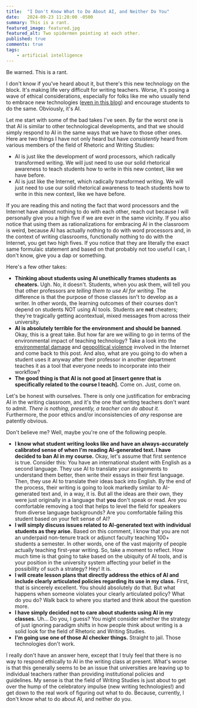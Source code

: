 ```yaml
---
title:  "I Don't Know What to Do About AI, and Neither Do You"
date:   2024-09-23 11:28:00 -0500
summary: This is a rant.
featured_image: featured.jpg
featured_alt: Two spidermen pointing at each other.
published: true
comments: true
tags:
    - artificial intelligence
---
```


Be warned. This is a rant.

I don't know if you've heard about it, but there's this new technology
on the block. It's making life very difficult for writing teachers.
Worse, it's posing a wave of ethical considerations, especially for
folks like me who usually tend to embrace new technologies ([even in this
blog](/tags/link-roundup)) and encourage students to do the same. Obviously, it's AI.

Let me start with some of the bad takes I've seen. By far the worst one
is that AI is similar to other technological developments, and that we
should simply respond to AI in the same ways that we have to those other
ones. Here are two things I have not only heard but have *consistently*
heard from various members of the field of Rhetoric and Writing Studies:

-   AI is just like the development of word processors, which radically
    transformed writing. We will just need to use our solid rhetorical
    awareness to teach students how to write in this new context, like
    we have before.
-   AI is just like the Internet, which radically transformed writing.
    We will just need to use our solid rhetorical awareness to teach
    students how to write in this new context, like we have before.

If you are reading this and noting the fact that word processors and the
Internet have almost nothing to do with each other, reach out because I
will personally give you a high five if we are ever in the same
vicinity. If you also notice that using them as rationalizations for
embracing AI in the classroom is weird, because AI has actually nothing
to do with word processors and, in the context of writing classrooms,
functionally nothing to do with the Internet, you get two high fives. If
you notice that they are literally the exact same formulaic statement
and based on that probably not too useful I can, I don't know, give you
a dap or something.

Here\'s a few other takes:

-   **Thinking about students using AI unethically frames students as
    cheaters.** Ugh. No, it doesn't. Students, when you ask them, will
    tell you that other professors are *telling them to use AI for
    writing.* The difference is that the purpose of those classes isn't
    to develop as a writer. In other words, the learning outcomes of
    their courses don't depend on students NOT using AI tools. Students
    are **not** cheaters; they're tragically getting acontextual, mixed messages from
    across their university.
-   **AI is absolutely terrible for the environment and should be
    banned**. Okay, this is a great take. But how far are we willing to
    go in terms of the environmental impact of teaching technology? Take
    a look into the [environmental damage](https://www.bbc.com/future/article/20200305-why-your-internet-habits-are-not-as-clean-as-you-think) and [geopolitical violence](https://mitpress.mit.edu/9780262529969/a-prehistory-of-the-cloud/)
    involved in the Internet and come back to this post. And also, what
    are you going to do when a student uses it anyway after their
    professor in another department teaches it as a tool that everyone
    needs to incorporate into their workflow?
-   **The good thing is that AI is not good at \[insert genre that is
specifically related to the course I teach\].** Come on. Just, come
on.

Let's be honest with ourselves. There is only one justification for
embracing AI in the writing classroom, and it's the one that writing
teachers don't want to admit. *There is nothing, presently, a teacher
can do about it.* Furthermore, the poor ethics and/or inconsistencies of
*any* response are patently obvious.

Don't believe me? Well, maybe you're one of the following people.

-   **I know what student writing looks like and have an always-accurately
    calibrated sense of when I'm reading AI-generated text. I have
    decided to ban AI in my course.** Okay, let's assume that first
    sentence is true. Consider this: You have an international student
    with English as a second language. They use AI to translate your
    assignments to understand them better, then write their essays in
    their first language. Then, they use AI to translate their ideas
    back into English. By the end of the process, their writing is going
    to look markedly similar to AI-generated text and, in a way, it is.
    But all the ideas are their own, they were just originally in a
    language that **you** don't speak or read. Are you comfortable
    removing a tool that helps to level the field for speakers from
    diverse language backgrounds? Are you comfortable failing this
    student based on your felt sense of AI?
-   **I will simply discuss issues related to AI-generated text with
    individual students as they arise.** Based on this comment, I know
    that you are not an underpaid non-tenure track or adjunct faculty
    teaching 100+ students a semester. In other words, one of the vast
    majority of people actually teaching first-year writing. So, take a
    moment to reflect. How much time is that going to take based on the
    ubiquity of AI tools, and is your position in the university system
    affecting your belief in the possibility of such a strategy? Hey! It
    is.
-   **I will create lesson plans that directly address the ethics of AI
    and include clearly articulated policies regarding its use in my
    class.** First, that is sincerely excellent. You should absolutely
    do that. But what happens when someone violates your clearly
    articulated policy? What do you do? Walk back to where you started
    and think about the question more.
-   **I have simply decided not to care about students using AI in my
    classes.** Uh... Do you, I guess? You might consider whether the
    strategy of just ignoring paradigm shifts in how people think about
    writing is a solid look for the field of Rhetoric and Writing Studies.
-   **I'm going use one of those AI checker things.** Straight to jail.
    Those technologies don't work.

I really don't have an answer here, except that I truly feel that there
is no way to respond ethically to AI in the writing class at present.
What's worse is that this generally seems to be an issue that
universities are leaving up to individual teachers rather than providing
institutional policies and guidelines. My sense is that the field of
Writing Studies is just about to get over the hump of the celebratory
impulse (new writing technologies!) and get down to the real work of
figuring out what to do. Because, currently, I don't know what to do
about AI, and neither do you.
